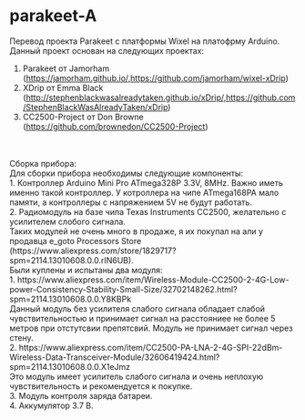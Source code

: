 # parakeet-A

Перевод проекта Parakeet с платформы Wixel на платофрму Arduino.<br>
Данный проект основан на следующих проектах:<br>
1. Parakeet от Jamorham (https://jamorham.github.io/,https://github.com/jamorham/wixel-xDrip)<br>
2. XDrip от Emma Black (http://stephenblackwasalreadytaken.github.io/xDrip/,https://github.com/StephenBlackWasAlreadyTaken/xDrip)<br>
3. CC2500-Project от Don Browne (https://github.com/brownedon/CC2500-Project)<br>
<br>
<br>
Сборка прибора:<br>
Для сборки прибора необходимы следующие компоненты:<br>
1. Контроллер Arduino Mini Pro ATmega328P 3.3V, 8MHz. Важно иметь именно такой контроллер. У котроллера на чипе ATmega168PA мало памяти, а контроллеры с напряжением 5V не будут работать.<br>
2. Радиомодуль на базе чипа Texas Instruments CC2500, желательно с усилителем слобого сигнала.<br>
Таких модулей не очень много в продаже, я их покупал на али у продавца e_goto Processors Store (https://www.aliexpress.com/store/1829717?spm=2114.13010608.0.0.rIN6UB).<br>
Были куплены и испытаны два модуля:<br>
1. https://www.aliexpress.com/item/Wireless-Module-CC2500-2-4G-Low-power-Consistency-Stability-Small-Size/32702148262.html?spm=2114.13010608.0.0.Y8KBPk<br>
Данный модуль без усилителя слабого сигнала обладает слабой чувствительностью и принимает сигнал на расстояниее не более 5 метров при отстутсвии препятсвий. Модуль не принимает сигнал через стену.<br>
2. https://www.aliexpress.com/item/CC2500-PA-LNA-2-4G-SPI-22dBm-Wireless-Data-Transceiver-Module/32606419424.html?spm=2114.13010608.0.0.X1eJmz<br>
Это модуль имеет усилитель слабого сигнала и очень неплохую чувствительность и рекомендуется к покупке.<br>
3. Модуль контроля заряда батареи.<br>
4. Аккумулятор 3.7 В.<br>


